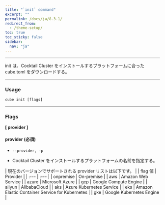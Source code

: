 ```yaml
---
title: "`init` command"
excerpt: ""
permalink: /docs/ja/8.3.1/
redirect_from:
  - /theme-setup/
toc: true
toc_sticky: false
sidebar:
  nav: "ja"
---
```


---
init は、Cocktail Cluster をインストールするプラットフォームに合った cube.toml をダウンロードする。

---

### Usage

`cube init [flags]`

----
### Flags  
**[ provider ]**

#### provider (必須)

* `--provider, -p`

* Cocktail Cluster をインストールするプラットフォームの名前を指定する。

| 現在のバージョンでサポートされる provider リストは以下です。 |
| flag 値 | Provider |
| :--- | :--- |
| onpremise | On-premise |
| aws | Amazon Web Service |
| azure | Microsoft Azure |
| gcp | Google Compute Engine |
| aliyun | AlibabaCloud |
| aks | Azure Kubernetes Service |
| eks | Amazon Elastic Container Service for Kubernetes |
| gke | Google Kubernetes Engine |